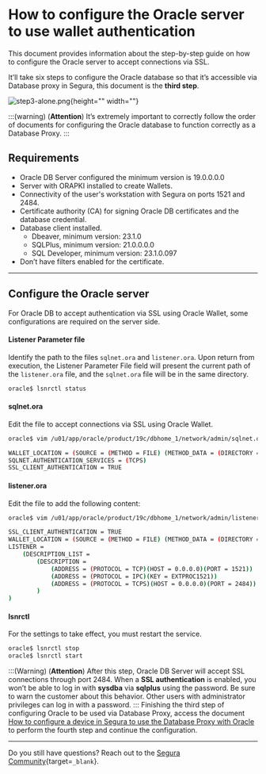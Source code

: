 # How to configure the Oracle server to use wallet authentication

This document provides information about the step-by-step guide on how to configure the Oracle server to accept connections via SSL.

It’ll take six steps to configure the Oracle database so that it’s accessible via Database proxy in Segura, this document is the **third step**.

![step3-alone.png](https://cdn.document360.io/5a1d58df-64ce-42a2-8b23-688477d32f33/Images/Documentation/step3-alone.png){height="" width=""}

:::(warning) (**Attention**)
It’s extremely important to correctly follow the order of documents for configuring the Oracle database to function correctly as a Database Proxy.
:::

## Requirements

* Oracle DB Server configured the minimum version is 19.0.0.0.0
* Server with ORAPKI installed to create Wallets.
* Connectivity of the user's workstation with Segura on ports 1521 and 2484.
* Certificate authority  (CA) for signing Oracle DB certificates and the database credential.
* Database client installed.
    * Dbeaver, minimum version: 23.1.0
    * SQLPlus, minimum version: 21.0.0.0.0
    * SQL Developer, minimum version: 23.1.0.097
* Don’t have filters enabled for the certificate.

---
## Configure the Oracle server
For Oracle DB to accept authentication via SSL using Oracle Wallet, some configurations are required on the server side.

#### Listener Parameter file
Identify the path to the files `sqlnet.ora` and `listener.ora`. Upon return from execution, the Listener Parameter File field will present the current path of the `listener.ora` file, and the `sqlnet.ora` file will be in the same directory.

```bash
oracle$ lsnrctl status
```

#### sqlnet.ora

Edit the file to accept connections via SSL using Oracle Wallet.
```bash
oracle$ vim /u01/app/oracle/product/19c/dbhome_1/network/admin/sqlnet.ora

WALLET_LOCATION = (SOURCE = (METHOD = FILE) (METHOD_DATA = (DIRECTORY = <ORACLE_WALLET_DIR>)))
SQLNET.AUTHENTICATION_SERVICES = (TCPS)
SSL_CLIENT_AUTHENTICATION = TRUE
```

#### listener.ora
Edit the file to add the following content:

```bash
oracle$ vim /u01/app/oracle/product/19c/dbhome_1/network/admin/listener.ora

SSL_CLIENT_AUTHENTICATION = TRUE
WALLET_LOCATION = (SOURCE = (METHOD = FILE) (METHOD_DATA = (DIRECTORY = <ORACLE_WALLET_DIR>)))
LISTENER = 
	(DESCRIPTION_LIST = 
		(DESCRIPTION = 
			(ADDRESS = (PROTOCOL = TCP)(HOST = 0.0.0.0)(PORT = 1521))
			(ADDRESS = (PROTOCOL = IPC)(KEY = EXTPROC1521))
			(ADDRESS = (PROTOCOL = TCPS)(HOST = 0.0.0.0)(PORT = 2484))
		)
)
```

#### lsnrctl
For the settings to take effect, you must restart the service.
```bash
oracle$ lsnrctl stop
oracle$ lsnrctl start
```
:::(Warning) (**Attention**)
After this step, Oracle DB Server will accept SSL connections through port 2484.
When a **SSL authentication** is enabled, you won’t be able to log in with **sysdba** via **sqlplus** using the password. Be sure to warn the customer about this behavior. Other users with administrator privileges can log in with a password.
:::
Finishing the third step of configuring Oracle to be used via Database Proxy, access the document [How to configure a device in Segura to use the Database Proxy with Oracle](/v4/docs/pam-session-how-to-configure-a-device-in-Segura-to-use-the-database-proxy-with-oracle) to perform the fourth step and continue the configuration.

---
Do you still have questions? Reach out to the [Segura Community](https://community.Segura.io/){target=`_blank`}.